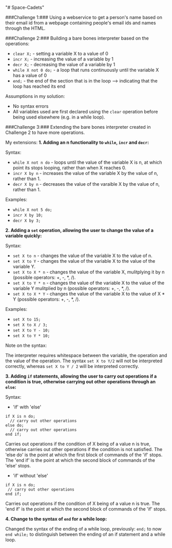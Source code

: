 "# Space-Cadets" 

###Challenge 1:###
Using a webservice to get a person's name based on their email id from a webpage containing people's email ids and names through the HTML.


###Challenge 2:###
Building a bare bones interpreter based on the operations:
- `clear X;` - setting a variable X to a value of 0
- `incr X;` - increasing the value of a variable by 1
- `decr X;` - decreasing the value of a variable by 1
- `while X not 0 do;` - a loop that runs continuously until the variable X has a value of 0
- `end;` - the end of the section that is in the loop --> indicating that the loop has reached its end

Assumptions in my solution:
- No syntax errors
- All variables used are first declared using the `clear` operation before being used elsewhere (e.g. in a while loop).


###Challenge 3:###
Extending the bare bones interpreter created in Challenge 2 to have more operations.

My extensions:
__1. Adding an n functionality to `while`, `incr` and `decr`:__

Syntax:
- `while X not n do` - loops until the value of the variable X is n, at which point its stops looping, rather than when X reaches 0.
- `incr X by n` - increases the value of the variable X by the value of n, rather than 1.
- `decr X by n` - decreases the value of the varaible X by the value of n, rather than 1.

Examples:
  - `while X not 5 do;`
  - `incr X by 10;`
  - `decr X by 3;`
       
__2. Adding a `set` operation, allowing the user to change the value of a variable quickly:__

Syntax:
- `set X to n` - changes the value of the variable X to the value of n.
- `set X to Y` - changes the value of the variable X to the value of the variable Y.
- `set X to X * n` - changes the value of the variable X, mulitplying it by n (possible operators: +, -, *, /).
- `set X to Y * n` - changes the value of the variable X to the value of the variable Y mulitplied by n (possible operators: +, -, *, /).
- `set X to X * Y` - changes the value of the variable X to the value of X * Y (possible operators: +, -, *, /).

Examples:
  - `set X to 15;`
  - `set X to X / 3;`
  - `set X to Y - 10;`
  - `set X to Y * 10;`
  
Note on the syntax:

The interpreter requires whitespace between the variable, the operation and the value of the operation.
The syntax `set X to Y/2` will not be interpreted correctly, whereas `set X to Y / 2` will be interpreted correctly.

__3. Adding `if` statements, allowing the user to carry out operations if a condition is true, otherwise carrying out other operations through an `else`:__

Syntax:
- 'if' with 'else'
```
if X is n do;
  // carry out other operations
else do;
  // carry out other operations
end if;
```
Carries out operations if the condition of X being of a value n is true, otherwise carries out other operations if the condition is not satisfied. The 'else do' is the point at which the first block of commands of the 'if' stops. The 'end if' is the point at which the second block of commands of the 'else' stops.

- 'if' without 'else'
```
if X is n do;
 // carry out other operations
end if;
```

Carries out operations if the condition of X being of a value n is true. The 'end if' is the point at which the second block of commands of the 'if' stops.

__4. Change to the syntax of `end` for a while loop:__

Changed the syntax of the ending of a while loop, previously: `end;` to now `end while;` to distinguish between the ending of an if statement and a while loop.
